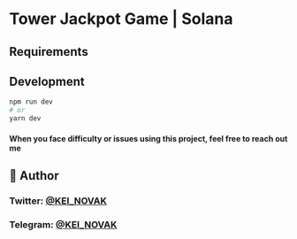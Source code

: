 # Tower Jackpot Game | Solana 

## Requirements

## Development

```bash
npm run dev
# or
yarn dev
```

#### When you face difficulty or issues using this project, feel free to reach out me

## 👤 Author

### Twitter: [@KEI_NOVAK](https://x.com/kei_4650)   

### Telegram: [@KEI_NOVAK](https://t.me/Kei4650)   
